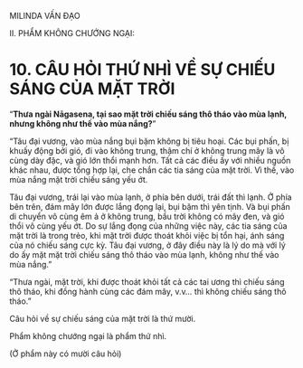 MILINDA VẤN ĐẠO

II. PHẨM KHÔNG CHƯỚNG NGẠI:

# 10. CÂU HỎI THỨ NHÌ VỀ SỰ CHIẾU SÁNG CỦA MẶT TRỜI

“**Thưa ngài Nāgasena, tại sao mặt trời chiếu sáng thô tháo vào mùa lạnh, nhưng không như thế vào mùa nắng?**”

“Tâu đại vương, vào mùa nắng bụi bặm không bị tiêu hoại. Các bụi phấn, bị khuấy động bởi gió, đi vào không trung, thậm chí ở không trung mây là vô cùng dày đặc, và gió lớn thổi mạnh hơn. Tất cả các điều ấy với nhiều nguồn khác nhau, được tổng hợp lại, che chắn các tia sáng của mặt trời. Vì thế, vào mùa nắng mặt trời chiếu sáng yếu ớt.

Tâu đại vương, trái lại vào mùa lạnh, ở phía bên dưới, trái đất thì lạnh. Ở phía bên trên, đám mây lớn được lắng đọng lại, bụi bặm thì yên tịnh. Và bụi phấn di chuyển vô cùng êm ả ở không trung, bầu trời không có mây đen, và gió thổi vô cùng yếu ớt. Do sự lắng đọng của những việc này, các tia sáng của mặt trời là trong trẻo, khi mặt trời được thoát khỏi việc bị tổn hại, ánh sáng của nó chiếu sáng cực kỳ. Tâu đại vương, ở đây điều này là lý do mà với lý do ấy mặt mặt trời chiếu sáng thô tháo vào mùa lạnh, không như thế vào mùa nắng.”

“Thưa ngài, mặt trời, khi được thoát khỏi tất cả các tai ương thì chiếu sáng thô tháo, khi đồng hành cùng các đám mây, v.v… thì không chiếu sáng thô tháo.”

Câu hỏi về sự chiếu sáng của mặt trời là thứ mười.

Phẩm không chướng ngại là phẩm thứ nhì.

(Ở phẩm này có mười câu hỏi)
